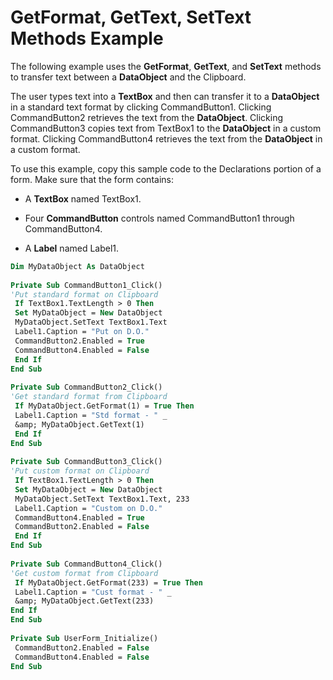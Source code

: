 
# GetFormat, GetText, SetText Methods Example

The following example uses the  **GetFormat**, **GetText**, and **SetText** methods to transfer text between a **DataObject** and the Clipboard.

The user types text into a  **TextBox** and then can transfer it to a **DataObject** in a standard text format by clicking CommandButton1. Clicking CommandButton2 retrieves the text from the **DataObject**. Clicking CommandButton3 copies text from TextBox1 to the **DataObject** in a custom format. Clicking CommandButton4 retrieves the text from the **DataObject** in a custom format.

To use this example, copy this sample code to the Declarations portion of a form. Make sure that the form contains:



- A  **TextBox** named TextBox1.
    
- Four  **CommandButton** controls named CommandButton1 through CommandButton4.
    
- A  **Label** named Label1.
    




```vb
Dim MyDataObject As DataObject 
 
Private Sub CommandButton1_Click() 
'Put standard format on Clipboard 
 If TextBox1.TextLength > 0 Then 
 Set MyDataObject = New DataObject 
 MyDataObject.SetText TextBox1.Text 
 Label1.Caption = "Put on D.O." 
 CommandButton2.Enabled = True 
 CommandButton4.Enabled = False 
 End If 
End Sub 
 
Private Sub CommandButton2_Click() 
'Get standard format from Clipboard 
 If MyDataObject.GetFormat(1) = True Then 
 Label1.Caption = "Std format - " _ 
 &amp; MyDataObject.GetText(1) 
 End If 
End Sub 
 
Private Sub CommandButton3_Click() 
'Put custom format on Clipboard 
 If TextBox1.TextLength > 0 Then 
 Set MyDataObject = New DataObject 
 MyDataObject.SetText TextBox1.Text, 233 
 Label1.Caption = "Custom on D.O." 
 CommandButton4.Enabled = True 
 CommandButton2.Enabled = False 
 End If 
End Sub 
 
Private Sub CommandButton4_Click() 
'Get custom format from Clipboard 
 If MyDataObject.GetFormat(233) = True Then 
 Label1.Caption = "Cust format - " _ 
 &amp; MyDataObject.GetText(233) 
End If 
End Sub 
 
Private Sub UserForm_Initialize() 
 CommandButton2.Enabled = False 
 CommandButton4.Enabled = False 
End Sub
```

